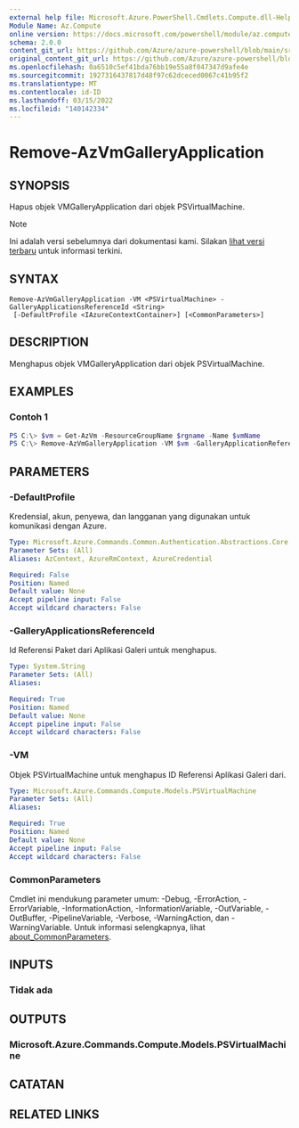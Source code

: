 ```yaml
---
external help file: Microsoft.Azure.PowerShell.Cmdlets.Compute.dll-Help.xml
Module Name: Az.Compute
online version: https://docs.microsoft.com/powershell/module/az.compute/remove-azvmgalleryapplication
schema: 2.0.0
content_git_url: https://github.com/Azure/azure-powershell/blob/main/src/Compute/Compute/help/Remove-AzVmGalleryApplication.md
original_content_git_url: https://github.com/Azure/azure-powershell/blob/main/src/Compute/Compute/help/Remove-AzVmGalleryApplication.md
ms.openlocfilehash: 0a6510c5ef41bda76bb19e55a8f047347d9afe4e
ms.sourcegitcommit: 1927316437817d48f97c62dceced0067c41b95f2
ms.translationtype: MT
ms.contentlocale: id-ID
ms.lasthandoff: 03/15/2022
ms.locfileid: "140142334"
---
```

# Remove-AzVmGalleryApplication

## SYNOPSIS
Hapus objek VMGalleryApplication dari objek PSVirtualMachine.

> [!NOTE]
>Ini adalah versi sebelumnya dari dokumentasi kami. Silakan [lihat versi terbaru](/powershell/module/az.compute/remove-azvmgalleryapplication) untuk informasi terkini.

## SYNTAX

```
Remove-AzVmGalleryApplication -VM <PSVirtualMachine> -GalleryApplicationsReferenceId <String>
 [-DefaultProfile <IAzureContextContainer>] [<CommonParameters>]
```

## DESCRIPTION
Menghapus objek VMGalleryApplication dari objek PSVirtualMachine.

## EXAMPLES

### Contoh 1
```powershell
PS C:\> $vm = Get-AzVm -ResourceGroupName $rgname -Name $vmName
PS C:\> Remove-AzVmGalleryApplication -VM $vm -GalleryApplicationReferenceId $refId
```

## PARAMETERS

### -DefaultProfile
Kredensial, akun, penyewa, dan langganan yang digunakan untuk komunikasi dengan Azure.

```yaml
Type: Microsoft.Azure.Commands.Common.Authentication.Abstractions.Core.IAzureContextContainer
Parameter Sets: (All)
Aliases: AzContext, AzureRmContext, AzureCredential

Required: False
Position: Named
Default value: None
Accept pipeline input: False
Accept wildcard characters: False
```

### -GalleryApplicationsReferenceId
Id Referensi Paket dari Aplikasi Galeri untuk menghapus.

```yaml
Type: System.String
Parameter Sets: (All)
Aliases:

Required: True
Position: Named
Default value: None
Accept pipeline input: False
Accept wildcard characters: False
```

### -VM
Objek PSVirtualMachine untuk menghapus ID Referensi Aplikasi Galeri dari.

```yaml
Type: Microsoft.Azure.Commands.Compute.Models.PSVirtualMachine
Parameter Sets: (All)
Aliases:

Required: True
Position: Named
Default value: None
Accept pipeline input: False
Accept wildcard characters: False
```

### CommonParameters
Cmdlet ini mendukung parameter umum: -Debug, -ErrorAction, -ErrorVariable, -InformationAction, -InformationVariable, -OutVariable, -OutBuffer, -PipelineVariable, -Verbose, -WarningAction, dan -WarningVariable. Untuk informasi selengkapnya, lihat [about_CommonParameters](http://go.microsoft.com/fwlink/?LinkID=113216).

## INPUTS

### Tidak ada

## OUTPUTS

### Microsoft.Azure.Commands.Compute.Models.PSVirtualMachine

## CATATAN

## RELATED LINKS
